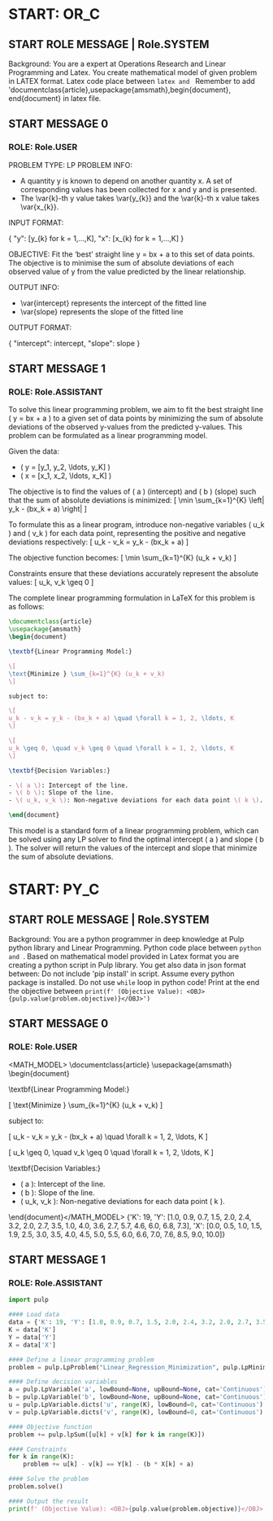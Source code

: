 # START: OR_C 
## START ROLE MESSAGE | Role.SYSTEM 
Background: You are a expert at Operations Research and Linear Programming and Latex. You create mathematical model of given problem in LATEX format. Latex code place between ```latex and ``` Remember to add 'documentclass{article},usepackage{amsmath},begin{document}, end{document} in latex file. 
## START MESSAGE 0 
### ROLE: Role.USER
<DESCRIPTION>
PROBLEM TYPE: LP
PROBLEM INFO:

- A quantity y is known to depend on another quantity x. A set of corresponding values has been collected for x and y and is presented.
- The \var{k}-th y value takes \var{y_{k}} and the \var{k}-th x value takes \var{x_{k}}.

INPUT FORMAT:

{
    "y": [y_{k} for k = 1,...,K],
    "x": [x_{k} for k = 1,...,K]
}


OBJECTIVE: Fit the ‘best’ straight line y = bx + a to this set of data points. The objective is to minimise the sum of absolute deviations of each observed value of y from the value predicted by the linear relationship.

OUTPUT INFO:

- \var{intercept} represents the intercept of the fitted line
- \var{slope} represents the slope of the fitted line

OUTPUT FORMAT:

{
    "intercept": intercept,
    "slope": slope
}
</DESCRIPTION>


## START MESSAGE 1 
### ROLE: Role.ASSISTANT
To solve this linear programming problem, we aim to fit the best straight line \( y = bx + a \) to a given set of data points by minimizing the sum of absolute deviations of the observed y-values from the predicted y-values. This problem can be formulated as a linear programming model.

Given the data:
- \( y = [y_1, y_2, \ldots, y_K] \)
- \( x = [x_1, x_2, \ldots, x_K] \)

The objective is to find the values of \( a \) (intercept) and \( b \) (slope) such that the sum of absolute deviations is minimized:
\[ \min \sum_{k=1}^{K} \left| y_k - (bx_k + a) \right| \]

To formulate this as a linear program, introduce non-negative variables \( u_k \) and \( v_k \) for each data point, representing the positive and negative deviations respectively:
\[ u_k - v_k = y_k - (bx_k + a) \]

The objective function becomes:
\[ \min \sum_{k=1}^{K} (u_k + v_k) \]

Constraints ensure that these deviations accurately represent the absolute values:
\[ u_k, v_k \geq 0 \]

The complete linear programming formulation in LaTeX for this problem is as follows:

```latex
\documentclass{article}
\usepackage{amsmath}
\begin{document}

\textbf{Linear Programming Model:}

\[
\text{Minimize } \sum_{k=1}^{K} (u_k + v_k)
\]

subject to:

\[
u_k - v_k = y_k - (bx_k + a) \quad \forall k = 1, 2, \ldots, K
\]

\[
u_k \geq 0, \quad v_k \geq 0 \quad \forall k = 1, 2, \ldots, K
\]

\textbf{Decision Variables:}

- \( a \): Intercept of the line.
- \( b \): Slope of the line.
- \( u_k, v_k \): Non-negative deviations for each data point \( k \).

\end{document}
```

This model is a standard form of a linear programming problem, which can be solved using any LP solver to find the optimal intercept \( a \) and slope \( b \). The solver will return the values of the intercept and slope that minimize the sum of absolute deviations.

# START: PY_C 
## START ROLE MESSAGE | Role.SYSTEM 
Background: You are a python programmer in deep knowledge at Pulp python library and Linear Programming. Python code place between ```python and ```. Based on mathematical model provided in Latex format you are creating a python script in Pulp library. You get also data in json format between: <DATA></DATA> Do not include 'pip install' in script. Assume every python package is installed. Do not use `while` loop in python code! Print at the end the objective between <OBJ></OBJ> `print(f' (Objective Value): <OBJ>{pulp.value(problem.objective)}</OBJ>')` 
## START MESSAGE 0 
### ROLE: Role.USER
<MATH_MODEL>
\documentclass{article}
\usepackage{amsmath}
\begin{document}

\textbf{Linear Programming Model:}

\[
\text{Minimize } \sum_{k=1}^{K} (u_k + v_k)
\]

subject to:

\[
u_k - v_k = y_k - (bx_k + a) \quad \forall k = 1, 2, \ldots, K
\]

\[
u_k \geq 0, \quad v_k \geq 0 \quad \forall k = 1, 2, \ldots, K
\]

\textbf{Decision Variables:}

- \( a \): Intercept of the line.
- \( b \): Slope of the line.
- \( u_k, v_k \): Non-negative deviations for each data point \( k \).

\end{document}</MATH_MODEL>
<DATA>
{'K': 19, 'Y': [1.0, 0.9, 0.7, 1.5, 2.0, 2.4, 3.2, 2.0, 2.7, 3.5, 1.0, 4.0, 3.6, 2.7, 5.7, 4.6, 6.0, 6.8, 7.3], 'X': [0.0, 0.5, 1.0, 1.5, 1.9, 2.5, 3.0, 3.5, 4.0, 4.5, 5.0, 5.5, 6.0, 6.6, 7.0, 7.6, 8.5, 9.0, 10.0]}</DATA>


## START MESSAGE 1 
### ROLE: Role.ASSISTANT
```python
import pulp

#### Load data
data = {'K': 19, 'Y': [1.0, 0.9, 0.7, 1.5, 2.0, 2.4, 3.2, 2.0, 2.7, 3.5, 1.0, 4.0, 3.6, 2.7, 5.7, 4.6, 6.0, 6.8, 7.3], 'X': [0.0, 0.5, 1.0, 1.5, 1.9, 2.5, 3.0, 3.5, 4.0, 4.5, 5.0, 5.5, 6.0, 6.6, 7.0, 7.6, 8.5, 9.0, 10.0]}
K = data['K']
Y = data['Y']
X = data['X']

#### Define a linear programming problem
problem = pulp.LpProblem("Linear_Regression_Minimization", pulp.LpMinimize)

#### Define decision variables
a = pulp.LpVariable('a', lowBound=None, upBound=None, cat='Continuous')
b = pulp.LpVariable('b', lowBound=None, upBound=None, cat='Continuous')
u = pulp.LpVariable.dicts('u', range(K), lowBound=0, cat='Continuous')
v = pulp.LpVariable.dicts('v', range(K), lowBound=0, cat='Continuous')

#### Objective function
problem += pulp.lpSum([u[k] + v[k] for k in range(K)])

#### Constraints
for k in range(K):
    problem += u[k] - v[k] == Y[k] - (b * X[k] + a)

#### Solve the problem
problem.solve()

#### Output the result
print(f' (Objective Value): <OBJ>{pulp.value(problem.objective)}</OBJ>')
```

